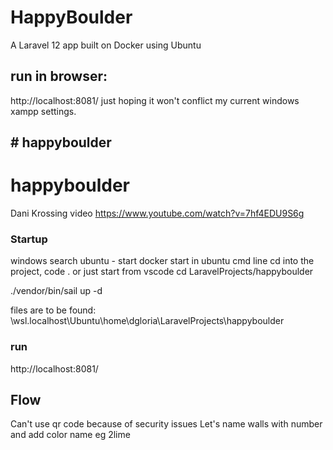 # HappyBoulder
A Laravel 12 app built on Docker using Ubuntu

## run in browser: 
http://localhost:8081/
just hoping it won't conflict my current windows xampp settings. 

## # happyboulder
# happyboulder

Dani Krossing video 
https://www.youtube.com/watch?v=7hf4EDU9S6g

### Startup
windows search ubuntu -  start
docker start
in ubuntu cmd line cd into the project, code . or just start from vscode
cd LaravelProjects/happyboulder

./vendor/bin/sail up -d

files are to be found:
\\wsl.localhost\Ubuntu\home\dgloria\LaravelProjects\happyboulder

### run
http://localhost:8081/

## Flow
Can't use qr code because of security issues
Let's name walls with number and add color name eg 2lime